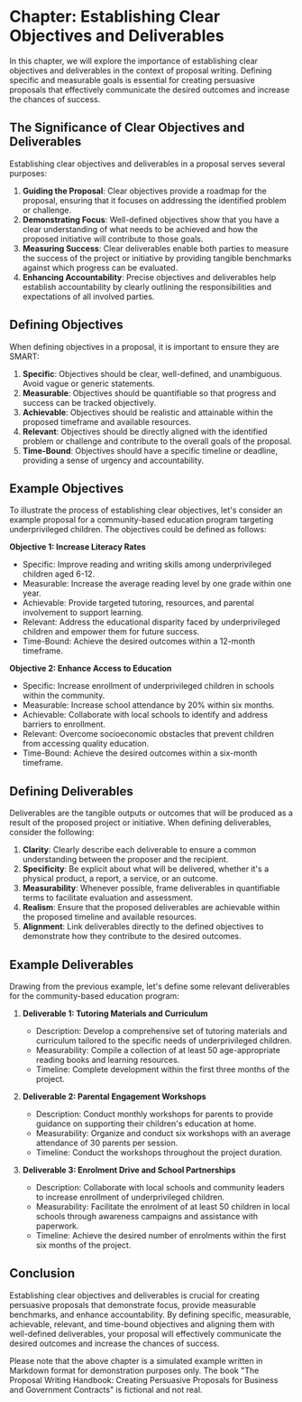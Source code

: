 Chapter: Establishing Clear Objectives and Deliverables
=======================================================

In this chapter, we will explore the importance of establishing clear objectives and deliverables in the context of proposal writing. Defining specific and measurable goals is essential for creating persuasive proposals that effectively communicate the desired outcomes and increase the chances of success.

The Significance of Clear Objectives and Deliverables
-----------------------------------------------------

Establishing clear objectives and deliverables in a proposal serves several purposes:

1. **Guiding the Proposal**: Clear objectives provide a roadmap for the proposal, ensuring that it focuses on addressing the identified problem or challenge.
2. **Demonstrating Focus**: Well-defined objectives show that you have a clear understanding of what needs to be achieved and how the proposed initiative will contribute to those goals.
3. **Measuring Success**: Clear deliverables enable both parties to measure the success of the project or initiative by providing tangible benchmarks against which progress can be evaluated.
4. **Enhancing Accountability**: Precise objectives and deliverables help establish accountability by clearly outlining the responsibilities and expectations of all involved parties.

Defining Objectives
-------------------

When defining objectives in a proposal, it is important to ensure they are SMART:

1. **Specific**: Objectives should be clear, well-defined, and unambiguous. Avoid vague or generic statements.
2. **Measurable**: Objectives should be quantifiable so that progress and success can be tracked objectively.
3. **Achievable**: Objectives should be realistic and attainable within the proposed timeframe and available resources.
4. **Relevant**: Objectives should be directly aligned with the identified problem or challenge and contribute to the overall goals of the proposal.
5. **Time-Bound**: Objectives should have a specific timeline or deadline, providing a sense of urgency and accountability.

Example Objectives
------------------

To illustrate the process of establishing clear objectives, let's consider an example proposal for a community-based education program targeting underprivileged children. The objectives could be defined as follows:

**Objective 1: Increase Literacy Rates**

* Specific: Improve reading and writing skills among underprivileged children aged 6-12.
* Measurable: Increase the average reading level by one grade within one year.
* Achievable: Provide targeted tutoring, resources, and parental involvement to support learning.
* Relevant: Address the educational disparity faced by underprivileged children and empower them for future success.
* Time-Bound: Achieve the desired outcomes within a 12-month timeframe.

**Objective 2: Enhance Access to Education**

* Specific: Increase enrollment of underprivileged children in schools within the community.
* Measurable: Increase school attendance by 20% within six months.
* Achievable: Collaborate with local schools to identify and address barriers to enrollment.
* Relevant: Overcome socioeconomic obstacles that prevent children from accessing quality education.
* Time-Bound: Achieve the desired outcomes within a six-month timeframe.

Defining Deliverables
---------------------

Deliverables are the tangible outputs or outcomes that will be produced as a result of the proposed project or initiative. When defining deliverables, consider the following:

1. **Clarity**: Clearly describe each deliverable to ensure a common understanding between the proposer and the recipient.
2. **Specificity**: Be explicit about what will be delivered, whether it's a physical product, a report, a service, or an outcome.
3. **Measurability**: Whenever possible, frame deliverables in quantifiable terms to facilitate evaluation and assessment.
4. **Realism**: Ensure that the proposed deliverables are achievable within the proposed timeline and available resources.
5. **Alignment**: Link deliverables directly to the defined objectives to demonstrate how they contribute to the desired outcomes.

Example Deliverables
--------------------

Drawing from the previous example, let's define some relevant deliverables for the community-based education program:

1. **Deliverable 1: Tutoring Materials and Curriculum**

   * Description: Develop a comprehensive set of tutoring materials and curriculum tailored to the specific needs of underprivileged children.
   * Measurability: Compile a collection of at least 50 age-appropriate reading books and learning resources.
   * Timeline: Complete development within the first three months of the project.
2. **Deliverable 2: Parental Engagement Workshops**

   * Description: Conduct monthly workshops for parents to provide guidance on supporting their children's education at home.
   * Measurability: Organize and conduct six workshops with an average attendance of 30 parents per session.
   * Timeline: Conduct the workshops throughout the project duration.
3. **Deliverable 3: Enrolment Drive and School Partnerships**

   * Description: Collaborate with local schools and community leaders to increase enrollment of underprivileged children.
   * Measurability: Facilitate the enrolment of at least 50 children in local schools through awareness campaigns and assistance with paperwork.
   * Timeline: Achieve the desired number of enrolments within the first six months of the project.

Conclusion
----------

Establishing clear objectives and deliverables is crucial for creating persuasive proposals that demonstrate focus, provide measurable benchmarks, and enhance accountability. By defining specific, measurable, achievable, relevant, and time-bound objectives and aligning them with well-defined deliverables, your proposal will effectively communicate the desired outcomes and increase the chances of success.

Please note that the above chapter is a simulated example written in Markdown format for demonstration purposes only. The book "The Proposal Writing Handbook: Creating Persuasive Proposals for Business and Government Contracts" is fictional and not real.
